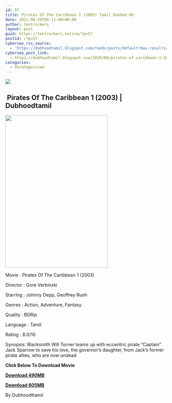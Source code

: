 ```yaml
---
id: 57
title: Pirates Of The Caribbean 1 (2003) Tamil Dubbed HD
date: 2021-08-29T06:11:00+00:00
author: tentrockers
layout: post
guid: https://tentrockers.online/?p=57
postid: /?p=57
cyberseo_rss_source:
  - 'https://dubhoodtamil.blogspot.com/feeds/posts/default?max-results=150&start-index=1'
cyberseo_post_link:
  - https://dubhoodtamil.blogspot.com/2020/09/pirates-of-caribbean-1-2003-tamil.html
categories:
  - Uncategorized
---
```

<div class="media_block">
  <img src="https://1.bp.blogspot.com/-iARYKtyoHt4/X3LibsX5eaI/AAAAAAAACko/wA7-6Q6XqDcuFN9S8oZA8mw92qBI5tLhQCNcBGAsYHQ/s72-w320-h477-c/MV5BNGYyZGM5MGMtYTY2Ni00M2Y1LWIzNjQtYWUzM2VlNGVhMDNhXkEyXkFqcGdeQXVyMTMxODk2OTU%2540._V1_%2B%25281%2529.jpg" class="media_thumbnail" />
</div>

## &nbsp;Pirates Of The Caribbean 1 (2003) | Dubhoodtamil

<div class="separator">
  <a href="https://1.bp.blogspot.com/-iARYKtyoHt4/X3LibsX5eaI/AAAAAAAACko/wA7-6Q6XqDcuFN9S8oZA8mw92qBI5tLhQCNcBGAsYHQ/s1000/MV5BNGYyZGM5MGMtYTY2Ni00M2Y1LWIzNjQtYWUzM2VlNGVhMDNhXkEyXkFqcGdeQXVyMTMxODk2OTU%2540._V1_%2B%25281%2529.jpg" imageanchor="1"><img loading="lazy" border="0" data-original-height="1000" data-original-width="671" height="477" src="https://1.bp.blogspot.com/-iARYKtyoHt4/X3LibsX5eaI/AAAAAAAACko/wA7-6Q6XqDcuFN9S8oZA8mw92qBI5tLhQCNcBGAsYHQ/w320-h477/MV5BNGYyZGM5MGMtYTY2Ni00M2Y1LWIzNjQtYWUzM2VlNGVhMDNhXkEyXkFqcGdeQXVyMTMxODk2OTU%2540._V1_%2B%25281%2529.jpg" width="320" /></a>
</div>

Movie	<span></span>:	<span></span>Pirates Of The Caribbean 1 (2003)&nbsp;

Director	<span></span>:	<span></span>Gore Verbinski&nbsp;

Starring	<span></span>:	<span></span>Johnny Depp, Geoffrey Rush&nbsp;

Genres	<span></span>:	<span></span>Action, Adventure, Fantasy&nbsp;

Quality	<span></span>:	<span></span>BDRip&nbsp;

Language	<span></span>:	<span></span>Tamil&nbsp;

Rating	<span></span>:	<span></span>8.0/10&nbsp;

Synopsis: Blacksmith Will Turner teams up with eccentric pirate &#8220;Captain&#8221; Jack Sparrow to save his love, the governor&#8217;s daughter, from Jack&#8217;s former pirate allies, who are now undead

<span><b>Click Below To Download Movie</b></span>

<span><b><a href="https://oncehelp.com/p-o-c-1" target="_blank" rel="noopener">Download 490MB</a></b></span>

<span><b><a href="https://oncehelp.com/p-o-c-2" target="_blank" rel="noopener">Download 605MB</a></b></span>

By Dubhoodttamil
